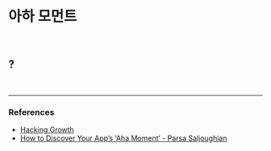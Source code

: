 # 아하 모먼트

<br>

## ?

<br>

---

### References

- [Hacking Growth](https://www.amazon.com/Hacking-Growth-Fastest-Growing-Companies-Breakout/dp/045149721X/ref=sr_1_3?crid=V118U0XWR957&keywords=hacking+growth&qid=1550318327&s=gateway&sprefix=hacking+growth%2Caps%2C208&sr=8-3)
- [How to Discover Your App’s ‘Aha Moment’ - Parsa Saljoughian](https://medium.com/parsa-vc/how-to-discover-your-apps-aha-moment-5f75dd7b6536)
